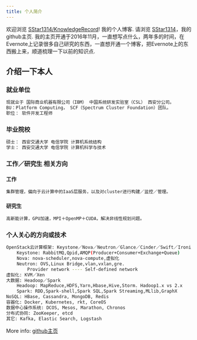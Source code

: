```yaml
---
title: 个人简介
---
```

欢迎浏览 [SStar1314/KnowledgeRecord](https://github.com/SStar1314/KnowledgeRecord)! 我的个人博客. 请浏览 [SStar1314](https://github.com/SStar1314/)，我的github主页. 我的主页开通于2016年11月，一直想写点什么，两年多的时间，在Evernote上记录很多自己研究的东西，一直想开通一个博客，把Evernote上的东西搬上来，顺道梳理一下以前的知识点.

## 介绍一下本人

### 就业单位

``` bash
现就业于 国际商业机器有限公司（IBM） 中国系统研发实验室（CSL） 西安分公司。
BU：Platform Computing， SCF（Spectrum Cluster Foundation）团队。
职位： 软件开发工程师
```

### 毕业院校

``` bash
硕士： 西安交通大学 电信学院 计算机系统结构
学士： 西安交通大学 电信学院 计算机科学与技术
```

### 工作／研究生 相关方向

#### 工作
``` bash
集群管理，偏向于云计算中的IaaS层服务，以及对cluster进行构建／监控／管理。
```
#### 研究生
``` bash
高新能计算，GPU加速，MPI＋OpenMP＋CUDA，解决非线性规划问题。
```

### 个人关心的方向或技术

``` bash
OpenStack云计算框架: Keystone／Nova／Neutron／Glance／Cinder／Swift／Ironic
	Keystone: RabbitMQ,Qpid,AMQP(Producer+Consumer+Exchange+Queue)
	Nova: nova-scheduler,nova-compute,虚拟化
	Neutron: OVS,Linux Bridge,vlan,vxlan,gre.
		Provider network ---- Self-defined network
虚拟化: KVM／Xen
大数据: Headoop／Spark
	Headoop: MapReduce,HDFS,Yarn,Hbase,Hive,Storm. Hadoop1.x vs 2.x
	Spark: RDD,Spark-shell,Spark SQL,Spark Streaming,MLlib,GraphX
NoSQL: HBase, Cassandra, MongoDB, Redis
容器化: Docker, Kubernetes, rkt, CoreOS
数据中心操作系统: DCOS, Mesos, Marathon, Chronos
分布式协同: ZooKeeper, etcd
其它: Kafka, Elastic Search, Logstash
```

More info: [github主页](https://github.com/SStar1314/)
